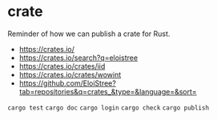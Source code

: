 # crate

Reminder of how we can publish a crate for Rust.

- https://crates.io/  
- https://crates.io/search?q=eloistree  
- https://crates.io/crates/iid
- https://crates.io/crates/wowint
- https://github.com/EloiStree?tab=repositories&q=crates_&type=&language=&sort=



`cargo test`
`cargo doc`
`cargo login`
`cargo check`
`cargo publish`
``
``
